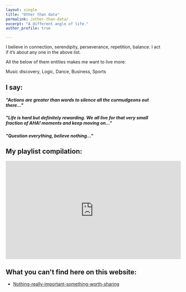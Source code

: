 ```yaml
---
layout: single
title: "Other than data"
permalink: /other-than-data/
excerpt: "A different angle of life."
author_profile: true

---
```


I believe in connection, serendipity, perseverance, repetition, balance. I act if it’s about any one in the above list.

All the below of them entities makes me want to live more:

Music discovery, Logic, Dance, Business, Sports

## I say:

##### *"Actions are greater than words to silence all the curmudgeons out there..."*

##### *"Life is hard but definitely rewarding. We all live for that very small fraction of AHA! moments and keep moving on..."*

##### *"Question everything, believe nothing..."*

## My playlist compilation:

<iframe width="560" height="315" src="https://www.youtube.com/embed/videoseries?list=PL1vIte-UiQLgC70xgF6nDV1KTFtiM_1Vd" frameborder="0" allow="accelerometer; autoplay; encrypted-media; gyroscope; picture-in-picture" allowfullscreen></iframe>

## What you can't find here on this website:

* [Nothing-really-important-something-worth-sharing](https://www.linkedin.com/pulse/nothing-really-important-something-worth-sharing-akshay-kotha/)